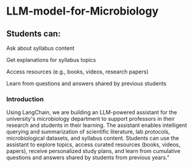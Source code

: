 # LLM-model-for-Microbiology




## **Students can:**

Ask about syllabus content

Get explanations for syllabus topics

Access resources (e.g., books, videos, research papers)

Learn from questions and answers shared by previous students


### Introduction

Using LangChain, we are building an LLM-powered assistant for the university's microbiology department to support professors in their research and students in their learning. The assistant enables intelligent querying and summarization of scientific literature, lab protocols, microbiological datasets, and syllabus content. Students can use the assistant to explore topics, access curated resources (books, videos, papers), receive personalized study plans, and learn from cumulative questions and answers shared by students from previous years."


